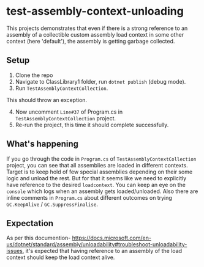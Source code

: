 # test-assembly-context-unloading

This projects demonstrates that even if there is a strong reference to an assembly of a collectible custom assembly load context in some other context (here 'default'), the assembly is getting garbage collected.

## Setup

1. Clone the repo
2. Navigate to ClassLibrary1 folder, run `dotnet publish` (debug mode).
3. Run `TestAssemblyContextCollection`.

This should throw an exception.

4. Now uncomment `Line#37` of Program.cs in `TestAssemblyContextCollection` project.
5. Re-run the project, this time it should complete successfully.

## What's happening

If you go through the code in `Program.cs` of  `TestAssemblyContextCollection` project, you can see that all assemblies are loaded in different contexts. 
Target is to keep hold of few special assemblies depending on their some logic and unload the rest.
But for that it seems like we need to explicitly have reference to the desired `loadcontext`.
You can keep an eye on the `console` which logs when an assembly gets loaded/unloaded.
Also there are inline comments in `Program.cs` about different outcomes on trying `GC.KeepAlive` / `GC.SuppressFinalise`.

## Expectation

As per this documention- https://docs.microsoft.com/en-us/dotnet/standard/assembly/unloadability#troubleshoot-unloadability-issues, it's expected that having reference to an assembly of the load context should keep the load context alive.

